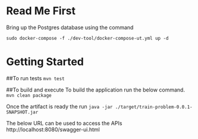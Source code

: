 # Read Me First
Bring up the Postgres database using the command<br>

`sudo docker-compose -f ./dev-tool/docker-compose-ut.yml up -d`
# Getting Started

##To run tests
`mvn test` <br>

##To build and execute
To build the application run the below command.
`mvn clean package` <br>

Once the artifact is ready the run 
`java -jar ./target/train-problem-0.0.1-SNAPSHOT.jar` <br>

The below URL can be used to access the APIs
http://localhost:8080/swagger-ui.html

